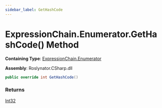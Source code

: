 ```yaml
---
sidebar_label: GetHashCode
---
```


# ExpressionChain\.Enumerator\.GetHashCode\(\) Method

**Containing Type**: [ExpressionChain.Enumerator](../index.md)

**Assembly**: Roslynator\.CSharp\.dll

```csharp
public override int GetHashCode()
```

### Returns

[Int32](https://docs.microsoft.com/en-us/dotnet/api/system.int32)

